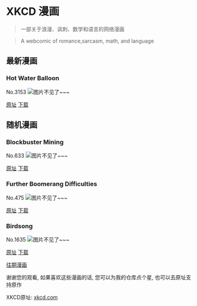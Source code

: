 # XKCD 漫画


> 一部关于浪漫、讽刺、数学和语言的网络漫画

> A webcomic of romance,sarcasm, math, and language


## 最新漫画
### Hot Water Balloon
No.3153
![图片不见了~~~](https://imgs.xkcd.com/comics/hot_water_balloon.png)

[原址](https://xkcd.com//3153) [下载](https://imgs.xkcd.com/comics/hot_water_balloon.png)



## 随机漫画
### Blockbuster Mining
No.633
![图片不见了~~~](https://imgs.xkcd.com/comics/blockbuster_mining.png)

[原址](https://xkcd.com//633) [下载](https://imgs.xkcd.com/comics/blockbuster_mining.png)



### Further Boomerang Difficulties
No.475
![图片不见了~~~](https://imgs.xkcd.com/comics/further_boomerang_difficulties.png)

[原址](https://xkcd.com//475) [下载](https://imgs.xkcd.com/comics/further_boomerang_difficulties.png)



### Birdsong
No.1635
![图片不见了~~~](https://imgs.xkcd.com/comics/birdsong.png)

[原址](https://xkcd.com//1635) [下载](https://imgs.xkcd.com/comics/birdsong.png)



[往期漫画](image/)

谢谢您的观看, 如果喜欢这些漫画的话, 
您可以为我的仓库点个星, 也可以去原址支持原作

XKCD原址: [xkcd.com](https://xkcd.com)

